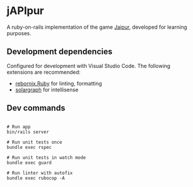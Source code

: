 # jAPIpur

A ruby-on-rails implementation of the game [Jaipur](https://boardgamegeek.com/boardgame/54043/jaipur), developed for learning purposes.

## Development dependencies

Configured for development with Visual Studio Code. The following extensions are recommended:

 * [rebornix.Ruby](https://marketplace.visualstudio.com/items?itemName=rebornix.Ruby) for linting, formatting
 * [solargraph](https://marketplace.visualstudio.com/items?itemName=castwide.solargraph) for intellisense


## Dev commands

```

# Run app
bin/rails server

# Run unit tests once
bundle exec rspec

# Run unit tests in watch mode
bundle exec guard

# Run linter with autofix
bundle exec rubocop -A

```